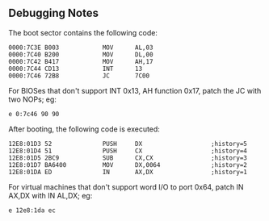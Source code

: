Debugging Notes
---

The boot sector contains the following code:

	0000:7C3E B003            MOV      AL,03
	0000:7C40 B200            MOV      DL,00
	0000:7C42 B417            MOV      AH,17
	0000:7C44 CD13            INT      13
	0000:7C46 72B8            JC       7C00

For BIOSes that don't support INT 0x13, AH function 0x17, patch the JC with two NOPs; eg:

	e 0:7c46 90 90

After booting, the following code is executed:

	12E8:01D3 52              PUSH     DX                   ;history=5
	12E8:01D4 51              PUSH     CX                   ;history=4
	12E8:01D5 2BC9            SUB      CX,CX                ;history=3
	12E8:01D7 BA6400          MOV      DX,0064              ;history=2
	12E8:01DA ED              IN       AX,DX                ;history=1

For virtual machines that don't support word I/O to port 0x64, patch IN AX,DX with IN AL,DX; eg:

	e 12e8:1da ec
